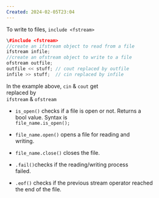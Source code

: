 ```yaml
---
Created: 2024-02-05T23:04
---
```

To write to files, `include <fstream>`

```C++
\#include <fstream>
//create an ifstream object to read from a file
ifstream infile;
//create an ofstream object to write to a file
ofstream outfile;
outfile << stuff; // cout replaced by outfile
infile >> stuff;  // cin replaced by infile
```

In the example above, `cin` & `cout` get  
replaced by  
`ifstream` & `ofstream`

- `is_open()` checks if a file is open or not. Returns a  
    bool value. Syntax is  
    `file_name.is_open();`
- `file_name.open()` opens a file for reading and  
    writing.  
    
- `file_name.close()` closes the file.
- `.fail()`checks if the reading/writing process  
    failed.  
    
- `.eof()` checks if the previous stream operator reached  
    the end of the file.